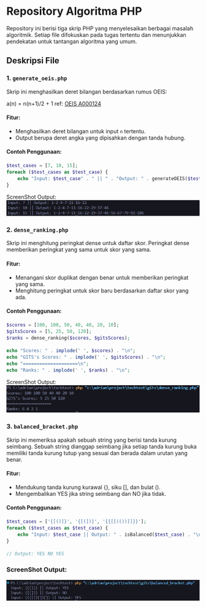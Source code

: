# Repository Algoritma PHP

Repository ini berisi tiga skrip PHP yang menyelesaikan berbagai masalah algoritmik. Setiap file difokuskan pada tugas tertentu dan menunjukkan pendekatan untuk tantangan algoritma yang umum.

## Deskripsi File

### 1. `generate_oeis.php`
Skrip ini menghasilkan deret bilangan berdasarkan rumus OEIS:

a(n) = n(n+1)/2 + 1 
ref: [OEIS A000124](https://oeis.org/A000124)

#### Fitur:
- Menghasilkan deret bilangan untuk input `n` tertentu.
- Output berupa deret angka yang dipisahkan dengan tanda hubung.

#### Contoh Penggunaan:
```php
$test_cases = [7, 10, 15];
foreach ($test_cases as $test_case) {
    echo "Input: $test_case" . " || " . "Output: " . generateOEIS($test_case) . "\n";
}
```
ScreenShot Output:
![ScreenShot](./1_generate_oeis_result.png)

### 2. `dense_ranking.php`
Skrip ini menghitung peringkat dense untuk daftar skor. Peringkat dense memberikan peringkat yang sama untuk skor yang sama.

#### Fitur:
- Menangani skor duplikat dengan benar untuk memberikan peringkat yang sama.
- Menghitung peringkat untuk skor baru berdasarkan daftar skor yang ada.

#### Contoh Penggunaan:
```php
$scores = [100, 100, 50, 40, 40, 20, 10];
$gitsScores = [5, 25, 50, 120];
$ranks = dense_ranking($scores, $gitsScores);

echo "Scores: " . implode(' ', $scores) . "\n";
echo "GITS's Scores: " . implode(' ', $gitsScores) . "\n";
echo "====================\n";
echo "Ranks: " . implode(' ', $ranks) . "\n";
```
ScreenShot Output:
![ScreenShot](./2_dense_ranking_result.png)

### 3. `balanced_bracket.php`
Skrip ini memeriksa apakah sebuah string yang berisi tanda kurung seimbang. Sebuah string dianggap seimbang jika setiap tanda kurung buka memiliki tanda kurung tutup yang sesuai dan berada dalam urutan yang benar.

#### Fitur:
- Mendukung tanda kurung kurawal {}, siku [], dan bulat ().
- Mengembalikan YES jika string seimbang dan NO jika tidak.

#### Contoh Penggunaan:
```php
$test_cases = ['{[()]}', '{[(])}', '{{[[(())]]}}'];
foreach ($test_cases as $test_case) {
    echo "Input: $test_case || Output: " . isBalanced($test_case) . "\n";
}

// Output: YES NO YES
```
### ScreenShot Output:
![ScreenShot](./3_balanced_bracket_result.png)
